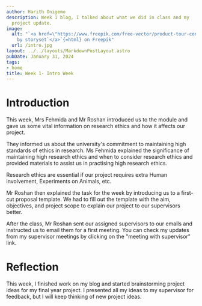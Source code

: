 ```yaml
---
author: Harith Onigemo
description: Week 1 blog, I talked about what we did in class and my
  project update.
image:
  alt: "`<a href=\"https://www.freepik.com/free-vector/product-tour-concept-illustration_7118383.htm#query=Intro&position=22&from_view=search&track=sph&uuid=a8e5ff6e-cc10-40ab-9de9-3e52b6fba6e3\">`{=html}Image
    by storyset`</a>`{=html} on Freepik"
  url: /intro.jpg
layout: ../../layouts/MarkdownPostLayout.astro
pubDate: January 31, 2024
tags:
- home
title: Week 1- Intro Week
---
```


# Introduction

This week, Mrs Fehmida and Mr Roshan introduced us to the module and
gave us some vital information on research ethics and how it affects our
project.

They informed us about the university\'s commitment to maintaining high
standards of ethics in research. Ms Fehmida explained the significance
of maintaining high research ethics and when to consider research ethics
and provided materials to assist us in practising high research ethics.

Research ethics are essential if our project requires extra Human
involvement, Experiments on Animals, etc.

Mr Roshan then explained the task for the week by introducing us to a
first-cut proposal template. We had to fill out the template with the
aim, objectives, and project scope to explain our project to our
supervisors better.

After the class, Mr Roshan sent our assigned supervisors to our emails
and instructed us to email them for a first meeting. You can check my
updates from my supervisor meetings by clicking on the "meeting with
supervisor" link.

# Reflection

This week, I finished work on my blog and started brainstorming project
ideas for my final year project. I presented all my ideas to my
supervisor for feedback, but I will keep thinking of new project ideas.
